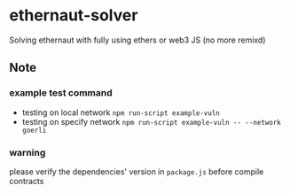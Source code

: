 # ethernaut-solver
Solving ethernaut with fully using ethers or web3 JS (no more remixd)

## Note
### example test command
- testing on local network
    `npm run-script example-vuln`
- testing on specify network
     `npm run-script example-vuln -- --network goerli`
### warning
please verify the dependencies' version in `package.js` before compile contracts